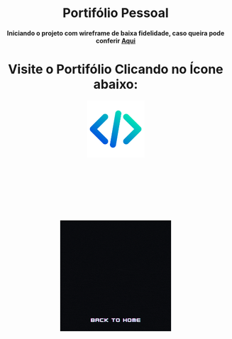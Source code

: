 



<div align="center">

# Portifólio Pessoal   

#### Iniciando o projeto com wireframe de baixa fidelidade, caso queira pode conferir [**Aqui**](https://github.com/LeandroDukievicz/PortifolioLeandro/blob/main/wireframe%20leandro%20.pdf)

<div align="center">
  <h1>Visite o Portifólio Clicando no Ícone abaixo:</h1>
  <a  href="https://leandroduk.vercel.app/" target="_blank"><img  height="130em"src="https://github.com/LeandroDukievicz/PortifolioLeandro/blob/main/img/favicon.png" target="_blank">
</div>            

#
<br><br><br><br><br>

<div align="center">
  <a  href="https://github.com/LeandroDukievicz" target="_blank"><img  height="250em"src="https://github.com/LeandroDukievicz/LeandroDukievicz/blob/main/gif%20btn%20git.gif" target="_blank">
</div>            
